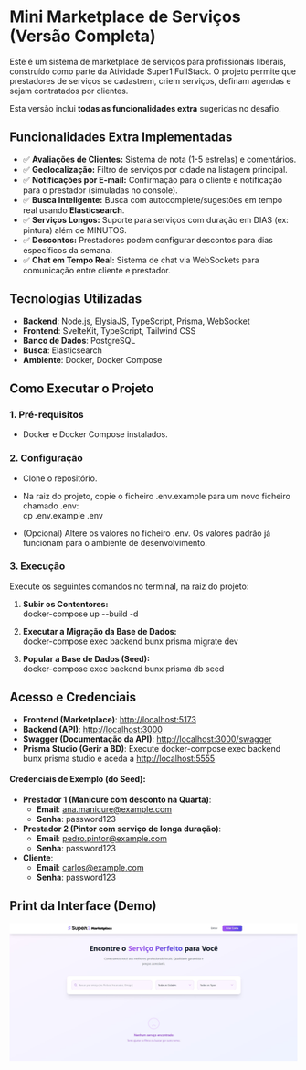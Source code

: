 # **Mini Marketplace de Serviços (Versão Completa)**

Este é um sistema de marketplace de serviços para profissionais liberais, construído como parte da Atividade Super1 FullStack. O projeto permite que prestadores de serviços se cadastrem, criem serviços, definam agendas e sejam contratados por clientes.

Esta versão inclui **todas as funcionalidades extra** sugeridas no desafio.

## **Funcionalidades Extra Implementadas**

* ✅ **Avaliações de Clientes:** Sistema de nota (1-5 estrelas) e comentários.  
* ✅ **Geolocalização:** Filtro de serviços por cidade na listagem principal.  
* ✅ **Notificações por E-mail:** Confirmação para o cliente e notificação para o prestador (simuladas no console).  
* ✅ **Busca Inteligente:** Busca com autocomplete/sugestões em tempo real usando **Elasticsearch**.  
* ✅ **Serviços Longos:** Suporte para serviços com duração em DIAS (ex: pintura) além de MINUTOS.  
* ✅ **Descontos:** Prestadores podem configurar descontos para dias específicos da semana.  
* ✅ **Chat em Tempo Real:** Sistema de chat via WebSockets para comunicação entre cliente e prestador.

## **Tecnologias Utilizadas**

* **Backend**: Node.js, ElysiaJS, TypeScript, Prisma, WebSocket  
* **Frontend**: SvelteKit, TypeScript, Tailwind CSS  
* **Banco de Dados**: PostgreSQL  
* **Busca**: Elasticsearch  
* **Ambiente**: Docker, Docker Compose

## **Como Executar o Projeto**

### **1\. Pré-requisitos**

* Docker e Docker Compose instalados.

### **2\. Configuração**

* Clone o repositório.  
* Na raiz do projeto, copie o ficheiro .env.example para um novo ficheiro chamado .env:  
  cp .env.example .env

* (Opcional) Altere os valores no ficheiro .env. Os valores padrão já funcionam para o ambiente de desenvolvimento.

### **3\. Execução**

Execute os seguintes comandos no terminal, na raiz do projeto:

1. **Subir os Contentores:**  
   docker-compose up \--build \-d

2. **Executar a Migração da Base de Dados:**  
   docker-compose exec backend bunx prisma migrate dev

3. **Popular a Base de Dados (Seed):**  
   docker-compose exec backend bunx prisma db seed

## **Acesso e Credenciais**

* **Frontend (Marketplace)**: [http://localhost:5173](https://www.google.com/search?q=http://localhost:5173)  
* **Backend (API)**: [http://localhost:3000](https://www.google.com/search?q=http://localhost:3000)  
* **Swagger (Documentação da API)**: [http://localhost:3000/swagger](https://www.google.com/search?q=http://localhost:3000/swagger)  
* **Prisma Studio (Gerir a BD)**: Execute docker-compose exec backend bunx prisma studio e aceda a [http://localhost:5555](https://www.google.com/search?q=http://localhost:5555)

#### **Credenciais de Exemplo (do Seed):**

* **Prestador 1 (Manicure com desconto na Quarta)**:  
  * **Email**: ana.manicure@example.com  
  * **Senha**: password123  
* **Prestador 2 (Pintor com serviço de longa duração)**:  
  * **Email**: pedro.pintor@example.com  
  * **Senha**: password123  
* **Cliente**:  
  * **Email**: carlos@example.com  
  * **Senha**: password123

## **Print da Interface (Demo)**

<img src="./print.jpg" alt="Logo da Minha Empresa">

